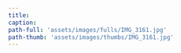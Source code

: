 ```yaml
---
title:
caption:
path-full: 'assets/images/fulls/IMG_3161.jpg'
path-thumb: 'assets/images/thumbs/IMG_3161.jpg'
---
```

